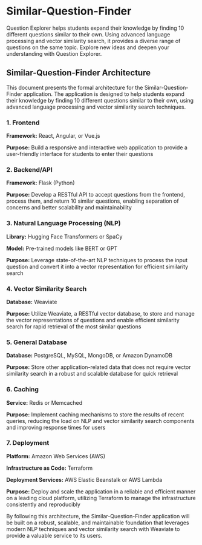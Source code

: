 # Similar-Question-Finder

Question Explorer helps students expand their knowledge by finding 10 different questions similar to their own. Using advanced language processing and vector similarity search, it provides a diverse range of questions on the same topic. Explore new ideas and deepen your understanding with Question Explorer.

## Similar-Question-Finder Architecture

This document presents the formal architecture for the Similar-Question-Finder application. The application is designed to help students expand their knowledge by finding 10 different questions similar to their own, using advanced language processing and vector similarity search techniques.

### 1. Frontend

**Framework:** React, Angular, or Vue.js

**Purpose:** Build a responsive and interactive web application to provide a user-friendly interface for students to enter their questions

### 2. Backend/API

**Framework:** Flask (Python)

**Purpose:** Develop a RESTful API to accept questions from the frontend, process them, and return 10 similar questions, enabling separation of concerns and better scalability and maintainability

### 3. Natural Language Processing (NLP)

**Library:** Hugging Face Transformers or SpaCy

**Model:** Pre-trained models like BERT or GPT

**Purpose:** Leverage state-of-the-art NLP techniques to process the input question and convert it into a vector representation for efficient similarity search

### 4. Vector Similarity Search

**Database:** Weaviate

**Purpose:** Utilize Weaviate, a RESTful vector database, to store and manage the vector representations of questions and enable efficient similarity search for rapid retrieval of the most similar questions

### 5. General Database

**Database:** PostgreSQL, MySQL, MongoDB, or Amazon DynamoDB

**Purpose:** Store other application-related data that does not require vector similarity search in a robust and scalable database for quick retrieval

### 6. Caching

**Service:** Redis or Memcached

**Purpose:** Implement caching mechanisms to store the results of recent queries, reducing the load on NLP and vector similarity search components and improving response times for users

### 7. Deployment

**Platform:** Amazon Web Services (AWS)

**Infrastructure as Code:** Terraform

**Deployment Services:** AWS Elastic Beanstalk or AWS Lambda

**Purpose:** Deploy and scale the application in a reliable and efficient manner on a leading cloud platform, utilizing Terraform to manage the infrastructure consistently and reproducibly

By following this architecture, the Similar-Question-Finder application will be built on a robust, scalable, and maintainable foundation that leverages modern NLP techniques and vector similarity search with Weaviate to provide a valuable service to its users.
